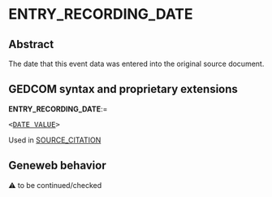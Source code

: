 ﻿# ENTRY_RECORDING_DATE
## Abstract
The date that this event data was entered into the original source document.


## GEDCOM syntax and proprietary extensions

**ENTRY_RECORDING_DATE**:=
<pre>
&lt;<a href=Ged.DATE_VALUE.md>DATE_VALUE</a>&gt;
</pre>
Used in <a href=Ged.SOURCE_CITATION.md>SOURCE_CITATION</a><br />


## Geneweb behavior



:warning: to be continued/checked

